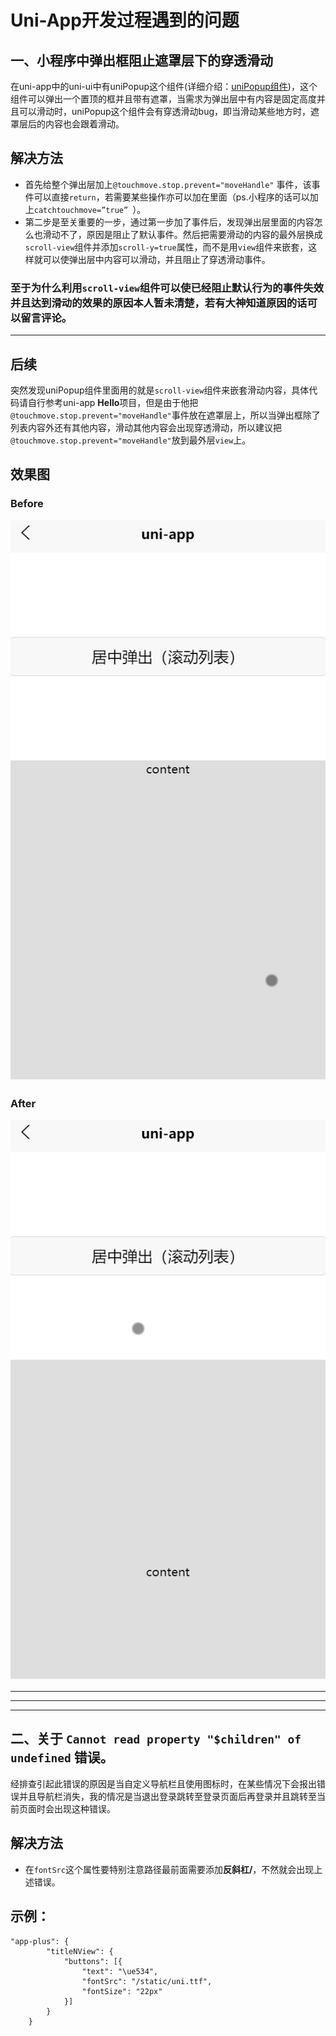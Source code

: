 # Uni-App开发过程遇到的问题
## 一、小程序中弹出框阻止遮罩层下的穿透滑动
在uni-app中的uni-ui中有uniPopup这个组件(详细介绍：[uniPopup组件](https://ext.dcloud.net.cn/plugin?id=329))，这个组件可以弹出一个置顶的框并且带有遮罩，当需求为弹出层中有内容是固定高度并且可以滑动时，uniPopup这个组件会有穿透滑动bug，即当滑动某些地方时，遮罩层后的内容也会跟着滑动。
## 解决方法
- 首先给整个弹出层加上`@touchmove.stop.prevent="moveHandle"`
事件，该事件可以直接`return`，若需要某些操作亦可以加在里面（ps.小程序的话可以加上`catchtouchmove=”true” `）。
- 第二步是至关重要的一步，通过第一步加了事件后，发现弹出层里面的内容怎么也滑动不了，原因是阻止了默认事件。然后把需要滑动的内容的最外层换成`scroll-view`组件并添加`scroll-y=true`属性，而不是用`view`组件来嵌套，这样就可以使弹出层中内容可以滑动，并且阻止了穿透滑动事件。
### 至于为什么利用`scroll-view`组件可以使已经阻止默认行为的事件失效并且达到滑动的效果的原因本人暂未清楚，若有大神知道原因的话可以留言评论。
---
## 后续
突然发现uniPopup组件里面用的就是`scroll-view`组件来嵌套滑动内容，具体代码请自行参考uni-app **Hello**项目，但是由于他把`@touchmove.stop.prevent="moveHandle"`事件放在遮罩层上，所以当弹出框除了列表内容外还有其他内容，滑动其他内容会出现穿透滑动，所以建议把`@touchmove.stop.prevent="moveHandle"`放到最外层`view`上。
## 效果图
### Before
![image](https://raw.githubusercontent.com/Yiusing/Uni-app-Issue/master/2.gif)
### After
![image](https://raw.githubusercontent.com/Yiusing/Uni-app-Issue/master/1.gif)


---
---
---
## 二、关于 `Cannot read property "$children" of undefined` 错误。
经排查引起此错误的原因是当自定义导航栏且使用图标时，在某些情况下会报出错误并且导航栏消失，我的情况是当退出登录跳转至登录页面后再登录并且跳转至当前页面时会出现这种错误。
## 解决方法
-  在`fontSrc`这个属性要特别注意路径最前面需要添加**反斜杠/**，不然就会出现上述错误。
## 示例：
```
"app-plus": {  
        "titleNView": {  
            "buttons": [{  
                "text": "\ue534",  
                "fontSrc": "/static/uni.ttf",  
                "fontSize": "22px"  
            }]  
        }  
    }  
```
